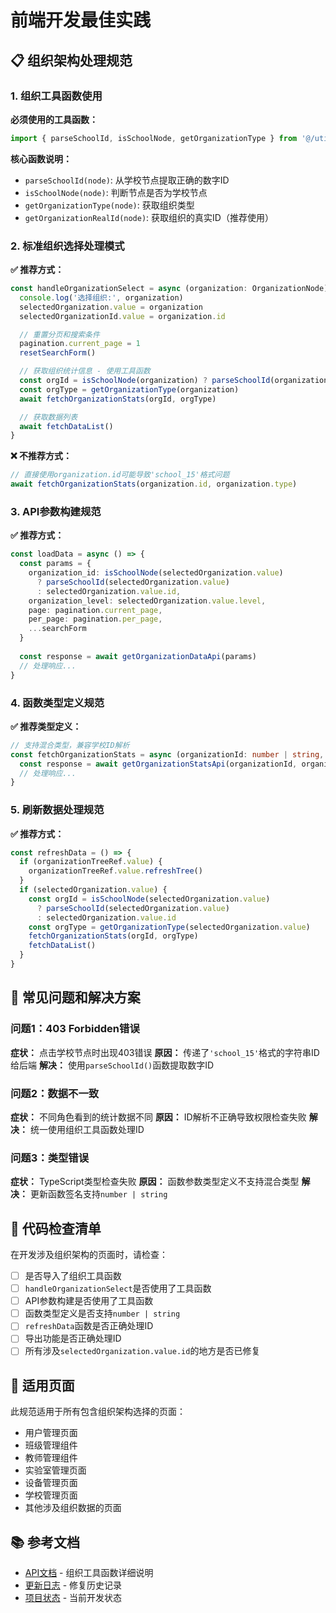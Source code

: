 # 前端开发最佳实践

## 📋 组织架构处理规范

### 1. 组织工具函数使用

**必须使用的工具函数：**
```typescript
import { parseSchoolId, isSchoolNode, getOrganizationType } from '@/utils/organization'
```

**核心函数说明：**
- `parseSchoolId(node)`: 从学校节点提取正确的数字ID
- `isSchoolNode(node)`: 判断节点是否为学校节点
- `getOrganizationType(node)`: 获取组织类型
- `getOrganizationRealId(node)`: 获取组织的真实ID（推荐使用）

### 2. 标准组织选择处理模式

**✅ 推荐方式：**
```typescript
const handleOrganizationSelect = async (organization: OrganizationNode) => {
  console.log('选择组织:', organization)
  selectedOrganization.value = organization
  selectedOrganizationId.value = organization.id

  // 重置分页和搜索条件
  pagination.current_page = 1
  resetSearchForm()

  // 获取组织统计信息 - 使用工具函数
  const orgId = isSchoolNode(organization) ? parseSchoolId(organization) : organization.id
  const orgType = getOrganizationType(organization)
  await fetchOrganizationStats(orgId, orgType)

  // 获取数据列表
  await fetchDataList()
}
```

**❌ 不推荐方式：**
```typescript
// 直接使用organization.id可能导致'school_15'格式问题
await fetchOrganizationStats(organization.id, organization.type)
```

### 3. API参数构建规范

**✅ 推荐方式：**
```typescript
const loadData = async () => {
  const params = {
    organization_id: isSchoolNode(selectedOrganization.value) 
      ? parseSchoolId(selectedOrganization.value) 
      : selectedOrganization.value.id,
    organization_level: selectedOrganization.value.level,
    page: pagination.current_page,
    per_page: pagination.per_page,
    ...searchForm
  }
  
  const response = await getOrganizationDataApi(params)
  // 处理响应...
}
```

### 4. 函数类型定义规范

**✅ 推荐类型定义：**
```typescript
// 支持混合类型，兼容学校ID解析
const fetchOrganizationStats = async (organizationId: number | string, organizationType?: string) => {
  const response = await getOrganizationStatsApi(organizationId, organizationType)
  // 处理响应...
}
```

### 5. 刷新数据处理规范

**✅ 推荐方式：**
```typescript
const refreshData = () => {
  if (organizationTreeRef.value) {
    organizationTreeRef.value.refreshTree()
  }
  if (selectedOrganization.value) {
    const orgId = isSchoolNode(selectedOrganization.value) 
      ? parseSchoolId(selectedOrganization.value) 
      : selectedOrganization.value.id
    const orgType = getOrganizationType(selectedOrganization.value)
    fetchOrganizationStats(orgId, orgType)
    fetchDataList()
  }
}
```

## 🔧 常见问题和解决方案

### 问题1：403 Forbidden错误
**症状：** 点击学校节点时出现403错误
**原因：** 传递了`'school_15'`格式的字符串ID给后端
**解决：** 使用`parseSchoolId()`函数提取数字ID

### 问题2：数据不一致
**症状：** 不同角色看到的统计数据不同
**原因：** ID解析不正确导致权限检查失败
**解决：** 统一使用组织工具函数处理ID

### 问题3：类型错误
**症状：** TypeScript类型检查失败
**原因：** 函数参数类型定义不支持混合类型
**解决：** 更新函数签名支持`number | string`

## 📝 代码检查清单

在开发涉及组织架构的页面时，请检查：

- [ ] 是否导入了组织工具函数
- [ ] `handleOrganizationSelect`是否使用了工具函数
- [ ] API参数构建是否使用了工具函数
- [ ] 函数类型定义是否支持`number | string`
- [ ] `refreshData`函数是否正确处理ID
- [ ] 导出功能是否正确处理ID
- [ ] 所有涉及`selectedOrganization.value.id`的地方是否已修复

## 🎯 适用页面

此规范适用于所有包含组织架构选择的页面：
- 用户管理页面
- 班级管理组件
- 教师管理组件
- 实验室管理页面
- 设备管理页面
- 学校管理页面
- 其他涉及组织数据的页面

## 📚 参考文档

- [API文档](./API_DOCUMENTATION.md) - 组织工具函数详细说明
- [更新日志](./CHANGELOG.md) - 修复历史记录
- [项目状态](./PROJECT_STATUS.md) - 当前开发状态

